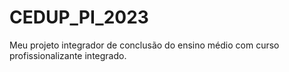 # CEDUP_PI_2023
Meu projeto integrador de conclusão do ensino médio com curso profissionalizante integrado.
